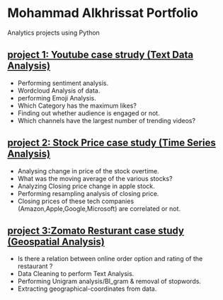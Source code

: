 # Mohammad Alkhrissat Portfolio
Analytics projects using Python 

## [project 1: Youtube case strudy (Text Data Analysis)](https://github.com/mohammadkhresat/Mohammad_Portfolio/blob/main/youtube_analysis.ipynb)
* Performing sentiment analysis.
* Wordcloud Analysis of data.
* performing Emoji Analysis.
* Which Category has the maximum likes?
* Finding out whether audience is engaged or not.
* Which channels have the largest number of trending videos?
## [project 2: Stock Price case study (Time Series Analysis)](https://github.com/mohammadkhresat/Python_projects/blob/main/stock%20price%20MK%20(1).ipynb)
* Analysing change in price of the stock overtime.
* What was the moving average of the various stocks?
* Analyzing  Closing price change in apple stock. 
* Performing resampling analysis of closing price.
* Closing prices of these tech companies (Amazon,Apple,Google,Microsoft) are correlated or not.
## [project 3:Zomato Resturant case study (Geospatial Analysis)](https://github.com/mohammadkhresat/Python_projects/blob/main/Zomata%20Resturant%20.ipynb)
* Is there a relation between online order option and rating of the restaurant ?
* Data Cleaning to perform Text Analysis.
* Performing Unigram analysis/BI_gram & removal of stopwords.
* Extracting geographical-coordinates from data.
